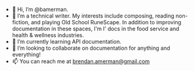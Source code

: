 - 👋 Hi, I’m @bamerman.  
- 👀 I’m a technical writer. My interests include composing, reading non-fiction, and playing Old School RuneScape. In addition to improving documentation in these spaces, I'm
I' docs in the food service and health & wellness industries. 
- 🌱 I’m currently learning API documentation. 
- 💞️ I’m looking to collaborate on documentation for anything and everything!
- 📫 You can reach me at brendan.amerman@gmail.com

<!---
bamerman/bamerman is a ✨ special ✨ repository because its `README.md` (this file) appears on your GitHub profile.
You can click the Preview link to take a look at your changes.
--->
